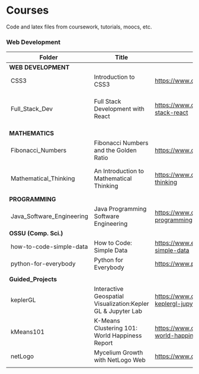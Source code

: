 # Courses

Code and latex files from coursework, tutorials, moocs, etc.

### Web Development

| **Folder** | **Title** | **Source** | **Skills / Tools** |
|---|---|---|---|
| **WEB DEVELOPMENT** |
| &nbsp;CSS3 | Introduction to CSS3 | https://www.coursera.org/learn/introcss | CSS, Web Design |
| &nbsp;Full_Stack_Dev | Full Stack Development with React | https://www.coursera.org/specializations/full-stack-react | Bootstrap, Node.js, jQuery, SASS, Express.js |
| **MATHEMATICS** |
| &nbsp;Fibonacci_Numbers | Fibonacci Numbers and the Golden Ratio | https://www.coursera.org/learn/introcss | Mathematics, Proofs |
| &nbsp;Mathematical_Thinking | An Introduction to Mathematical Thinking | https://www.coursera.org/learn/mathematical-thinking | Number Theory, Real Analysis, Logic |
| **PROGRAMMING** |
| &nbsp;Java_Software_Engineering | Java Programming Software Engineering | https://www.coursera.org/specializations/java-programming | Java, Algorithms |
| **OSSU (Comp. Sci.)** |
| &nbsp;how-to-code-simple-data | How to Code: Simple Data | https://www.edx.org/course/how-to-code-simple-data | Algorithms |
| &nbsp;python-for-everybody | Python for Everybody | https://www.py4e.com/lessons | Python |
|  |  |  |  |
| **Guided_Projects** |
| &nbsp;keplerGL | Interactive Geospatial Visualization:Kepler GL & Jupyter Lab | https://www.coursera.org/projects/geospatial-keplergl-jupyter | KeplerGL, GIS |
| &nbsp;kMeans101 | K-Means Clustering 101: World Happiness Report | https://www.coursera.org/projects/clustering-world-happiness-reports | Python, Machine Learning |
| &nbsp;netLogo | Mycelium Growth with NetLogo Web | https://www.coursera.org/projects/mycelium | NetLogo, Simulation |
|  |  |  |  |
